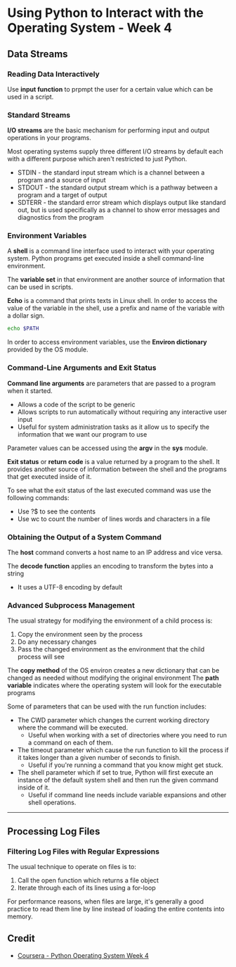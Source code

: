# Using Python to Interact with the Operating System - Week 4

## Data Streams

### Reading Data Interactively

Use **input function** to prpmpt the user for a certain value which can be used in a script.

### Standard Streams

**I/O streams** are the basic mechanism for performing input and output operations in your programs.

Most operating systems supply three different I/O streams by default each with a different purpose which aren't restricted to just Python.

* STDIN - the standard input stream which is a channel between a program and a source of input
* STDOUT - the standard output stream which is a pathway between a program and a target of output
* SDTERR - the standard error stream which displays output like standard out, but is used specifically as a channel to show error messages and diagnostics from the program

### Environment Variables

A **shell** is a command line interface used to interact with your operating system. Python programs get executed inside a shell command-line environment.

The **variable set** in that environment are another source of information that can be used in scripts.

**Echo** is a command that prints texts in Linux shell. In order to access the value of the variable in the shell, use a prefix and name of the variable with a dollar sign.

```Bash
echo $PATH
```

In order to access environment variables, use the **Environ dictionary** provided by the OS module.

### Command-Line Arguments and Exit Status

**Command line arguments** are parameters that are passed to a program when it started.

* Allows a code of the script to be generic
* Allows scripts to run automatically without requiring any interactive user input
* Useful for system administration tasks as it allow us to specify the information that we want our program to use

Parameter values can be accessed using the **argv** in the **sys** module.

**Exit status** or **return code** is a value returned by a program to the shell. It provides another source of information between the shell and the programs that get executed inside of it.

To see what the exit status of the last executed command was use the following commands:

* Use ?$ to see the contents
* Use wc to count the number of lines words and characters in a file


### Obtaining the Output of a System Command

The **host** command converts a host name to an IP address and vice versa.

The **decode function** applies an encoding to transform the bytes into a string
* It uses a UTF-8 encoding by default

### Advanced Subprocess Management

The usual strategy for modifying the environment of a child process is:

1. Copy the environment seen by the process
2. Do any necessary changes
3. Pass the changed environment as the environment that the child process will see

The **copy method** of the OS environ creates a new dictionary that can be changed as needed without modifying the original environment
The **path variable** indicates where the operating system will look for the executable programs

Some of parameters that can be used with the run function includes:

* The CWD parameter which changes the current working directory where the command will be executed.
    * Useful when working with a set of directories where you need to run a command on each of them.
* The timeout parameter which cause the run function to kill the process if it takes longer than a given number of seconds to finish.
    * Useful if you're running a command that you know might get stuck.
* The shell parameter which if set to true, Python will first execute an instance of the default system shell and then run the given command inside of it.
    * Useful if command line needs include variable expansions and other shell operations.

---

## Processing Log Files

### Filtering Log Files with Regular Expressions
The usual technique to operate on files is to:

1. Call the open function which returns a file object
2. Iterate through each of its lines using a for-loop

For performance reasons, when files are large, it's generally a good practice to read them line by line instead of loading the entire contents into memory.

## Credit

* [Coursera - Python Operating System Week 4](https://www.coursera.org/learn/python-operating-system/home/week/4)
